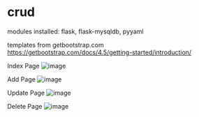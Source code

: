 # crud

modules installed: 
flask,
flask-mysqldb,
pyyaml

templates from getbootstrap.com
https://getbootstrap.com/docs/4.5/getting-started/introduction/



Index Page
![image](https://user-images.githubusercontent.com/60088090/96366179-829ce480-1178-11eb-960f-dd3265a10008.png)


Add Page
![image](https://user-images.githubusercontent.com/60088090/96366229-ca237080-1178-11eb-972c-b93c5687292e.png)

Update Page
![image](https://user-images.githubusercontent.com/60088090/96366243-f7701e80-1178-11eb-940c-52b3c81dc0be.png)

Delete Page
![image](https://user-images.githubusercontent.com/60088090/96366261-18d10a80-1179-11eb-8ed3-d84eb02536b7.png)

